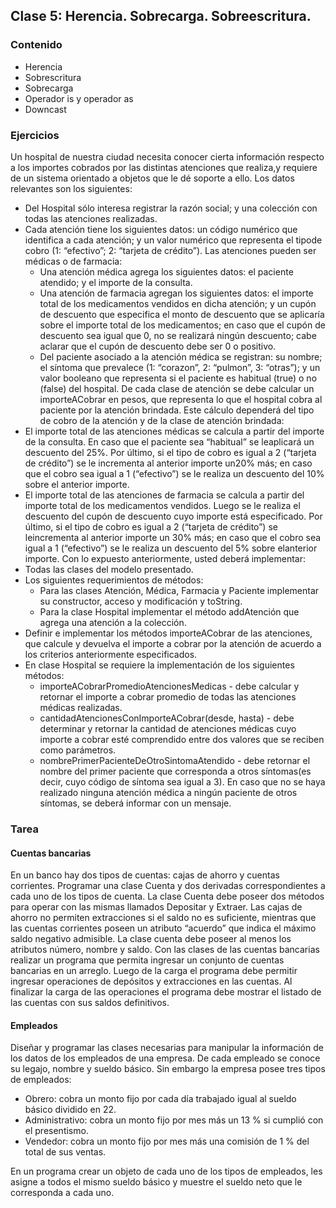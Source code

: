## Clase 5:  Herencia. Sobrecarga. Sobreescritura.

### Contenido

* Herencia
* Sobrescritura
* Sobrecarga
* Operador is y operador as
* Downcast


### Ejercicios

Un hospital de nuestra ciudad necesita conocer cierta información respecto a los importes cobrados por las distintas atenciones que realiza,y requiere de un sistema orientado a objetos que le dé soporte a ello. Los datos relevantes son los siguientes:
* Del Hospital sólo interesa registrar la razón social; y una colección con todas las atenciones realizadas.
* Cada atención tiene los siguientes datos: un código numérico que identifica a cada atención; y un valor numérico que representa el tipode cobro (1: “efectivo”; 2: “tarjeta de crédito”). Las atenciones pueden ser médicas o de farmacia:
    * Una atención médica agrega los siguientes datos: el paciente atendido; y el importe de la consulta.
    * Una atención de farmacia agregan los siguientes datos: el importe total de los medicamentos vendidos en dicha atención; y un cupón de descuento que especifica el monto de descuento que se aplicaría sobre el importe total de los medicamentos; en caso que el cupón de descuento sea igual que 0, no se realizará ningún descuento; cabe aclarar que el cupón de descuento debe ser 0 o positivo.
    * Del paciente asociado a la atención médica se registran: su nombre; el síntoma que prevalece (1: “corazon”, 2: “pulmon”, 3: “otras”); y un valor booleano que representa si el paciente es habitual (true) o no (false) del hospital.
De cada clase de atención se debe calcular un importeACobrar en pesos, que representa lo que el hospital cobra al paciente por la atención brindada. Este cálculo dependerá del tipo de cobro de la atención y de la clase de atención brindada:
* El importe total de las atenciones médicas se calcula a partir del importe de la consulta. En caso que el paciente sea “habitual” se leaplicará un descuento del 25%. Por último, si el tipo de cobro es igual a 2 (“tarjeta de crédito”) se le incrementa al anterior importe un20% más; en caso que el cobro sea igual a 1 (“efectivo”) se le realiza un descuento del 10% sobre el anterior importe.
* El importe total de las atenciones de farmacia se calcula a partir del importe total de los medicamentos vendidos. Luego se le realiza el descuento del cupón de descuento cuyo importe está especificado. Por último, si el tipo de cobro es igual a 2 (“tarjeta de crédito”) se leincrementa al anterior importe un 30% más; en caso que el cobro sea igual a 1 (“efectivo”) se le realiza un descuento del 5% sobre elanterior importe.
Con lo expuesto anteriormente, usted deberá implementar:
* Todas las clases del modelo presentado.
* Los siguientes requerimientos de métodos:
    * Para las clases Atención, Médica, Farmacia y Paciente implementar su constructor, acceso y modificación y toString.
    * Para la clase Hospital implementar el método addAtención que agrega una atención a la colección.
* Definir e implementar los métodos importeACobrar de las atenciones, que calcule y devuelva el importe a cobrar por la atención de acuerdo a los criterios anteriormente especificados.
* En clase Hospital se requiere la implementación de los siguientes métodos:
    * importeACobrarPromedioAtencionesMedicas - debe calcular y retornar el importe a cobrar promedio de todas las atenciones médicas realizadas.
    * cantidadAtencionesConImporteACobrar(desde, hasta) - debe determinar y retornar la cantidad de atenciones médicas cuyo importe a cobrar esté comprendido entre dos valores que se reciben como parámetros.
    * nombrePrimerPacienteDeOtroSintomaAtendido - debe retornar el nombre del primer paciente que corresponda a otros síntomas(es decir, cuyo código de síntoma sea igual a 3). En caso que no se haya realizado ninguna atención médica a ningún paciente de otros síntomas, se deberá informar con un mensaje.
### Tarea
#### Cuentas bancarias
En un banco hay dos tipos de cuentas: cajas de ahorro y cuentas corrientes. Programar una clase Cuenta y dos derivadas correspondientes a cada uno de los tipos de cuenta.
La clase Cuenta debe poseer dos métodos para operar con las mismas llamados Depositar y Extraer.
Las cajas de ahorro no permiten extracciones si el saldo no es suficiente, mientras que las cuentas corrientes poseen un atributo “acuerdo” que indica el máximo saldo negativo admisible.
La clase cuenta debe poseer al menos los atributos número, nombre y saldo.
Con las clases de las cuentas bancarias realizar un programa que permita ingresar un conjunto de cuentas bancarias en un arreglo. Luego de la carga el programa debe permitir ingresar operaciones de depósitos y extracciones en las cuentas. Al finalizar la carga de las operaciones el programa debe mostrar el listado de las cuentas con sus saldos definitivos.
#### Empleados
Diseñar y programar las clases necesarias para manipular la información de los datos de los empleados de una empresa.
De cada empleado se conoce su legajo, nombre y sueldo básico. Sin embargo la empresa posee tres tipos de empleados:
* Obrero: cobra un monto fijo por cada día trabajado igual al sueldo básico dividido en 22.
* Administrativo: cobra un monto fijo por mes más un 13 % si cumplió con el presentismo.
* Vendedor: cobra un monto fijo por mes más una comisión de 1 % del total de sus ventas.

En un programa crear un objeto de cada uno de los tipos de empleados, les asigne a todos el mismo sueldo básico y muestre el sueldo neto que le corresponda a cada uno.
